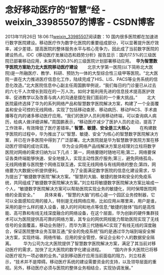 # 念好移动医疗的“智慧”经 - weixin_33985507的博客 - CSDN博客
2013年11月26日 18:06:11[weixin_33985507](https://me.csdn.net/weixin_33985507)阅读数：10
国内很多医院都在加速进行数字医院建设。移动医疗作为数字化医院的重要组成部分，可以显著提升医疗效率，减少差错，提高医院的整体服务水平与核心竞争力，因此成了当前数字医院的建设热点。IDC《移动医疗发展动态和趋势分析》报告显示：国内17.5%的三级医院已部署移动应用，未来两年20.3%的三级医院计划部署移动应用。 
**华为智慧数字医院方案助力北大医院移动医疗建设**
　　北京大学第一医院(以下简称北大医院)是一所融医疗、教学、科研、预防为一体的大型综合性三级甲等医院。“北大医院一直在大力推进医疗信息化工作，陆续完成了HIS、LIS、PACS等业务系统的信息化改造。”北大医院信息中心副主任周国鹏举例说，“我们每日的门诊量已从过去的六七千人次增长到现在的一万人次。如何才能利用先进的信息技术提高医护效率、促进教学以及改善与病人的沟通是摆在我们面前的一个重大挑战。”
　　北大医院最终选择了华为的系列网络产品和智慧数字医院解决方案，构建了一个全面覆盖和安全可控的无线网络，实现了包括移动查房、移动病历、移动PACS、手术直播等在内的诸多移动医疗应用。“我们的医护人员利用移动终端，可以查询病人病历，给病人做详细讲解。”周国鹏表示，“移动医疗减少了医护人员的走动，提高了工作效率，有效降低了医疗差错率。”
**智慧、敏捷、安全是三大核心**
　　在构建数字医院的过程中，华为推出了以“智慧、敏捷、安全”为核心的智慧数字医院解决方案，并已在许多医院中得到了广泛部署。北大医院就是华为智慧数字医院方案在移动医疗领域的成功实践。
　　华为企业网络产品线解决方案总经理刘立柱将数字医院对网络的需求归纳为以下几点：第一，网络要随时随地可用;第二，网络要保证各类终端能够快速、安全地接入，实现主动性医疗服务;第三，避免网络孤岛，无线网络要与医院整个网络互联互通，实现无线网络与有线网络的整合;第四，网络要为大数据分析提供便利。
　　为了全面满足数字医院的信息化建设需求，华为提出了“敏捷数字医院”解决方案。“智慧的大脑、敏捷的肢体和安全的免疫系统，共同组成了敏捷数字医院解决方案。”刘立柱将敏捷数字医院解决方案比喻成一个人，“敏捷数字医院解决方案可以帮助医院实现业务的敏捷化，同时保障医院网络的全面安全。”
　　具体来看，“智慧的大脑”的核心是一个园区业务控制器，它可以全面感知应用的接入，特别是无线网络应用，比如应用从哪里来，用户是谁，采用的是什么样的接入设备，接入的时间和地点等信息;“敏捷的肢体”指的是高性能、高可靠和有线无线深度融合的网络设备，在这个层面，华为创新的硬件集群技术可以为医院提供高可靠的网络方案，其专业的网优网规能力帮助医院实现了无线信号的全面覆盖，移动业务随行，而华为第三代随板AC实现了有线无线的深度融合，保证医院整体业务互联互通;“安全的免疫系统”指的是通过华为端到端安全解决方案，实现终端、网络传输、应用的安全管控，保证企业和个人的数据安全隔离。
　　华为公司为北大医院提供了智慧数字医院解决方案，满足了其当前对移动医疗的需求，加快了北大医院的数字化建设进程。
　　“国内许多大医院已将移动医疗视为一项必做的业务。”谈到移动医疗应用当前面临的阻力，刘立柱表示，“技术并不是障碍。移动医疗系统的建设需要资金的支持，以及领导层面的重视。另外，移动医疗必须与医院的整体业务相结合，实现协调发展。”
